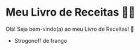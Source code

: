# Meu Livro de Receitas :man_cook:

Olá! Seja bem-vindo(a) ao meu Livro de Receitas! :wave:

- Strogonoff de frango